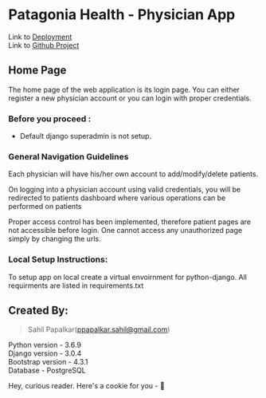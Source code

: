 # Patagonia Health - Physician App

Link to [Deployment](https://patagoniaapp.herokuapp.com/)  
Link to [Github Project](https://github.com/sppapalkar/patagonia)

## Home Page

The home page of the web application is its login page. You can either register a new physician account or you can login with proper credentials.


### Before you proceed :

- Default django superadmin is not setup.


### General Navigation Guidelines

Each physician will have his/her own account to add/modify/delete patients. 

On logging into a physician account using valid credentials, you will be redirected to patients dashboard where various operations can be performed on patients

Proper access control has been implemented, therefore patient pages are not accessible before login. One cannot access any unauthorized page simply by changing the urls.


### Local Setup Instructions:

To setup app on local create a virtual envoirnment for python-django. All requirments are listed in requirements.txt


## Created By:
> Sahil Papalkar(ppapalkar.sahil@gmail.com)  


Python version - 3.6.9  
Django version - 3.0.4  
Bootstrap version - 4.3.1  
Database - PostgreSQL
  
  
Hey, curious reader. Here's a cookie for you - 🍪
